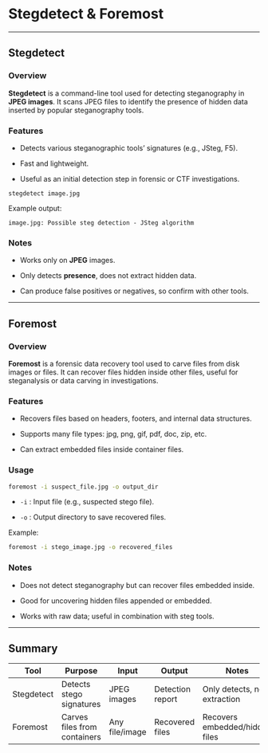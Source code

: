 
# Stegdetect & Foremost

---

## Stegdetect

### Overview

**Stegdetect** is a command-line tool used for detecting steganography in **JPEG images**. It scans JPEG files to identify the presence of hidden data inserted by popular steganography tools.

### Features

- Detects various steganographic tools’ signatures (e.g., JSteg, F5).
    
- Fast and lightweight.
    
- Useful as an initial detection step in forensic or CTF investigations.
    

```
stegdetect image.jpg
```

Example output:

```
image.jpg: Possible steg detection - JSteg algorithm
```

### Notes

- Works only on **JPEG** images.
    
- Only detects **presence**, does not extract hidden data.
    
- Can produce false positives or negatives, so confirm with other tools.
    

---

## Foremost

### Overview

**Foremost** is a forensic data recovery tool used to carve files from disk images or files. It can recover files hidden inside other files, useful for steganalysis or data carving in investigations.

### Features

- Recovers files based on headers, footers, and internal data structures.
    
- Supports many file types: jpg, png, gif, pdf, doc, zip, etc.
    
- Can extract embedded files inside container files.
    

### Usage

```bash
foremost -i suspect_file.jpg -o output_dir
```

- `-i` : Input file (e.g., suspected stego file).
    
- `-o` : Output directory to save recovered files.
    

Example:

```bash
foremost -i stego_image.jpg -o recovered_files
```

### Notes

- Does not detect steganography but can recover files embedded inside.
    
- Good for uncovering hidden files appended or embedded.
    
- Works with raw data; useful in combination with steg tools.
    

---

## Summary

|Tool|Purpose|Input|Output|Notes|
|---|---|---|---|---|
|Stegdetect|Detects stego signatures|JPEG images|Detection report|Only detects, no extraction|
|Foremost|Carves files from containers|Any file/image|Recovered files|Recovers embedded/hidden files|
